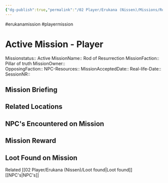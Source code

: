 ```yaml
---
{"dg-publish":true,"permalink":"/02 Player/Erukana (Nissen)/Missions/Rod of Resurrection/","tags":["erukanamission","playermission"]}
---
```



#erukanamission #playermission

# Active Mission - Player
Missionstatus:: Active
MissionName:: Rod of Resurrection
MissionFaction:: Pillar of truth
MissionOwner::  
OpposingFaction:: 
NPC-Resources:: 
MissionAcceptedDate:: 
Real-life-Date:: 
SessionNR:: 

## Mission Briefing



## Related Locations



## NPC's Encountered on Mission




## Mission Reward





## Loot Found on Mission





Related 
[[02 Player/Erukana (Nissen)/Loot found\|Loot found]]
[[NPC's\|NPC's]]